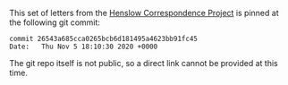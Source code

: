 This set of letters from the [Henslow Correspondence Project](https://epsilon.ac.uk/search?sort=date;f1-collection=John%20Henslow) is pinned at the following git commit:

```
commit 26543a685cca0265bcb6d181495a4623bb91fc45
Date:   Thu Nov 5 18:10:30 2020 +0000

```
The git repo itself is not public, so a direct link cannot be provided at this time.